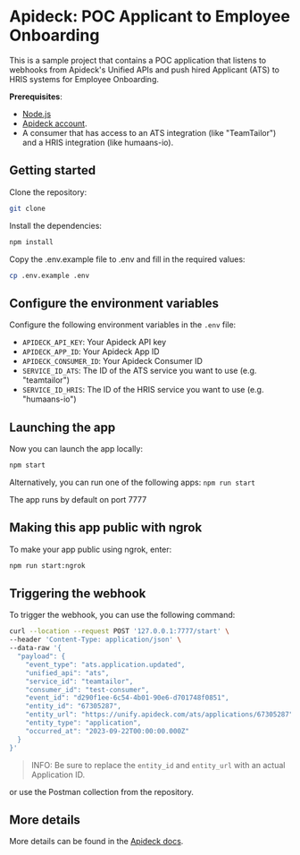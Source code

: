 # Apideck: POC Applicant to Employee Onboarding

This is a sample project that contains a POC application that listens to webhooks from Apideck's Unified APIs and push hired Applicant (ATS) to HRIS systems for Employee Onboarding.

**Prerequisites**: 
 - [Node.js](https://nodejs.org/en/)
 - [Apideck account](https://platform.apideck.com/configuration/api-keys).
 - A consumer that has access to an ATS integration (like "TeamTailor") and a HRIS integration (like humaans-io).

## Getting started

Clone the repository:

```bash
git clone 
```

Install the dependencies:

```bash
npm install
``` 

Copy the .env.example file to .env and fill in the required values:

```bash
cp .env.example .env
```

## Configure the environment variables

Configure the following environment variables in the `.env` file:
- `APIDECK_API_KEY`: Your Apideck API key
- `APIDECK_APP_ID`: Your Apideck App ID
- `APIDECK_CONSUMER_ID`: Your Apideck Consumer ID
- `SERVICE_ID_ATS`: The ID of the ATS service you want to use (e.g. "teamtailor")
- `SERVICE_ID_HRIS`: The ID of the HRIS service you want to use (e.g. "humaans-io")

## Launching the app

Now you can launch the app locally:

```bash
npm start
```

Alternatively, you can run one of the following apps:
    `npm run start`

The app runs by default on port 7777

## Making this app public with ngrok

To make your app public using ngrok, enter:

```bash
npm run start:ngrok
```

## Triggering the webhook

To trigger the webhook, you can use the following command:

```bash
curl --location --request POST '127.0.0.1:7777/start' \
--header 'Content-Type: application/json' \
--data-raw '{
  "payload": {
    "event_type": "ats.application.updated",
    "unified_api": "ats",
    "service_id": "teamtailor",
    "consumer_id": "test-consumer",
    "event_id": "d290f1ee-6c54-4b01-90e6-d701748f0851",
    "entity_id": "67305287",
    "entity_url": "https://unify.apideck.com/ats/applications/67305287",
    "entity_type": "application",
    "occurred_at": "2023-09-22T00:00:00.000Z"
  }
}'
``` 

 > INFO: Be sure to replace the `entity_id` and `entity_url` with an actual Application ID.

or use the Postman collection from the repository.

## More details

More details can be found in the [Apideck docs](https://developers.apideck.com/).